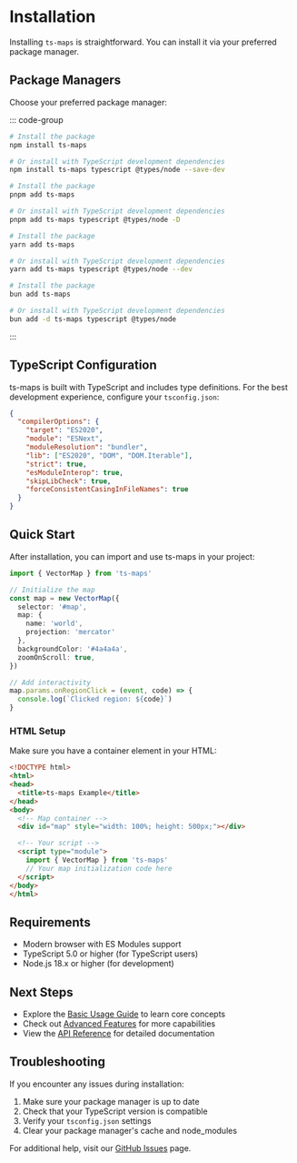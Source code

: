# Installation

Installing `ts-maps` is straightforward. You can install it via your preferred package manager.

## Package Managers

Choose your preferred package manager:

::: code-group

```sh [npm]
# Install the package
npm install ts-maps

# Or install with TypeScript development dependencies
npm install ts-maps typescript @types/node --save-dev
```

```sh [pnpm]
# Install the package
pnpm add ts-maps

# Or install with TypeScript development dependencies
pnpm add ts-maps typescript @types/node -D
```

```sh [yarn]
# Install the package
yarn add ts-maps

# Or install with TypeScript development dependencies
yarn add ts-maps typescript @types/node --dev
```

```sh [bun]
# Install the package
bun add ts-maps

# Or install with TypeScript development dependencies
bun add -d ts-maps typescript @types/node
```

:::

## TypeScript Configuration

ts-maps is built with TypeScript and includes type definitions. For the best development experience, configure your `tsconfig.json`:

```json
{
  "compilerOptions": {
    "target": "ES2020",
    "module": "ESNext",
    "moduleResolution": "bundler",
    "lib": ["ES2020", "DOM", "DOM.Iterable"],
    "strict": true,
    "esModuleInterop": true,
    "skipLibCheck": true,
    "forceConsistentCasingInFileNames": true
  }
}
```

## Quick Start

After installation, you can import and use ts-maps in your project:

```typescript
import { VectorMap } from 'ts-maps'

// Initialize the map
const map = new VectorMap({
  selector: '#map',
  map: {
    name: 'world',
    projection: 'mercator'
  },
  backgroundColor: '#4a4a4a',
  zoomOnScroll: true,
})

// Add interactivity
map.params.onRegionClick = (event, code) => {
  console.log(`Clicked region: ${code}`)
}
```

### HTML Setup

Make sure you have a container element in your HTML:

```html
<!DOCTYPE html>
<html>
<head>
  <title>ts-maps Example</title>
</head>
<body>
  <!-- Map container -->
  <div id="map" style="width: 100%; height: 500px;"></div>

  <!-- Your script -->
  <script type="module">
    import { VectorMap } from 'ts-maps'
    // Your map initialization code here
  </script>
</body>
</html>
```

## Requirements

- Modern browser with ES Modules support
- TypeScript 5.0 or higher (for TypeScript users)
- Node.js 18.x or higher (for development)

## Next Steps

- Explore the [Basic Usage Guide](/intro#basic-usage) to learn core concepts
- Check out [Advanced Features](/intro#advanced-features) for more capabilities
- View the [API Reference](/api) for detailed documentation

## Troubleshooting

If you encounter any issues during installation:

1. Make sure your package manager is up to date
2. Check that your TypeScript version is compatible
3. Verify your `tsconfig.json` settings
4. Clear your package manager's cache and node_modules

For additional help, visit our [GitHub Issues](https://github.com/stacksjs/ts-maps/issues) page.
